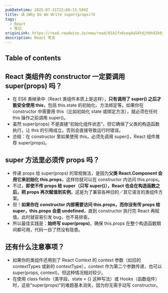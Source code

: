 ```yaml
---
pubDatetime: 2025-07-31T22:00:15.594Z
title: 读《Why Do We Write super(props)?》
tags:
  - React
  - 笔记
originLink: https://read.readwise.io/new/read/01k1fx6ceq4a54tdjhbh92k0jn
description: React 考古
---
```


## Table of contents

## React 类组件的 constructor 一定要调用 super(props) 吗？

- 在 ES6 类继承中（React 类组件本质上是这样），**只有调用了 super() 之后才能安全使用 this**，包括 this.state 的初始化、方法绑定等。如果你在 constructor 中需要用 this（比如初始化 state 或绑定方法），就必须在任何 this 操作之前调用 super()。
- 虽然 super(props) 不是直接“初始化组件状态”，但它确保了父类的构造函数执行，让 this 的引用成立。否则会直接导致运行时错误。
- 总结：在 constructor 里如果使用 this，必须先调用 super()，React 组件推荐 super(props)。

## super 方法里必须传 props 吗？

- 传递 props 给 super(props) 的常规做法，是因为**父类 React.Component 会用它来初始化 this.props**，这样你就可以在 constructor 内访问 this.props。
- 不过，**即使不传 props 给 super（只写 super()），React 也会在构造函数之后，把 props 再次赋值到实例**。这是为了兼容各种旧的／其它语言的类组件方案。
- 但！**如果你在 constructor 内部需要访问 this.props，而你没有传 props 给 super，this.props 会是 undefined**，直到 constructor 执行完 React 再赋值，此时就容易引发 bug，也不易排查。
- 所以最佳实践是：**始终写 super(props)**，确保 this.props 在整个构造函数期间都可用，代码一目了然没有隐患。

## 还有什么注意事项？

- 如果你的类组件还用到了 React Context 的 context 参数（如旧的 contextTypes 或新的 contextType），context 作为第二个参数传递，也可以 super(props, context)，但这种情况相对较少。
- 在使用 class fields（类字段，state = {} 这种写法）或 Hooks（函数组件）时，这些“super(props)”的难题基本消失，因为你无需手动写 constructor。

